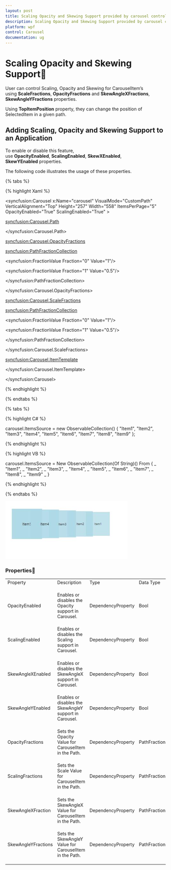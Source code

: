 ```yaml
---
layout: post
title: Scaling Opacity and Skewing Support provided by carousel control for WPF
description: Scaling Opacity and Skewing Support provided by carousel control for WPF
platform: wpf
control: Carousel
documentation: ug
---
```

# Scaling Opacity and Skewing Support

User can control Scaling, Opacity and Skewing for CarouselItem’s using **ScaleFractions**, **OpacityFractions** and **SkewAngleXFractions**, **SkewAngleYFractions** properties. 


Using **TopItemPosition** property, they can change the position of SelectedItem in a given path.

## Adding Scaling, Opacity and Skewing Support to an Application

To enable or disable this feature, use **OpacityEnabled**, **ScalingEnabled**, **SkewXEnabled**, **SkewYEnabled** properties.

The following code illustrates the usage of these properties.

{% tabs %}

{% highlight Xaml %}

<syncfusion:Carousel x:Name="carousel" VisualMode="CustomPath"  VerticalAlignment="Top"  Height="257" Width="558" ItemsPerPage="5" OpacityEnabled="True" ScalingEnabled="True" >

<syncfusion:Carousel.Path>

<Path Data="M0,300 L600,300" Stroke="Blue" StrokeThickness="2" HorizontalAlignment="Stretch" VerticalAlignment="Stretch"/>

</syncfusion:Carousel.Path>

<syncfusion:Carousel.OpacityFractions>

<syncfusion:PathFractionCollection>

<!--Fraction represents the position in Path- Value represents the Opacity of Carousel item in a particular point-->

<syncfusion:FractionValue Fraction="0" Value="1"/>

<syncfusion:FractionValue Fraction="1" Value="0.5"/>

</syncfusion:PathFractionCollection>

</syncfusion:Carousel.OpacityFractions>

<syncfusion:Carousel.ScaleFractions>

<syncfusion:PathFractionCollection>

<syncfusion:FractionValue Fraction="0" Value="1"/>

<syncfusion:FractionValue Fraction="1" Value="0.5"/>

</syncfusion:PathFractionCollection>

</syncfusion:Carousel.ScaleFractions>

<syncfusion:Carousel.ItemTemplate>

<DataTemplate>

<Border Height="100" Width="100" Background="LightBlue">

<ContentControl Content="{Binding}" HorizontalAlignment="Center" VerticalAlignment="Center"/>

</Border>

</DataTemplate>

</syncfusion:Carousel.ItemTemplate>

</syncfusion:Carousel>


{% endhighlight %}

{% endtabs %}

{% tabs %}

{% highlight C# %}

carousel.ItemsSource = new ObservableCollection<string>() { "Item1", "Item2", "Item3", "Item4", "Item5", "Item6", "Item7", "Item8", "Item9" };

{% endhighlight %}

{% highlight VB %}

carousel.ItemsSource = New ObservableCollection(Of String)() From { _
	"Item1", _
	"Item2", _
	"Item3", _
	"Item4", _
	"Item5", _
	"Item6", _
	"Item7", _
	"Item8", _
	"Item9" _
}

{% endhighlight %}

{% endtabs %}

![](Scaling-Opacity-and-Skewing-Support_images/Scaling-Opacity-and-Skewing-Support_img1.jpeg)


### Properties

<table>
<tr>
<td>
Property<br/><br/></td><td>
Description<br/><br/></td><td>
Type<br/><br/></td><td>
Data Type<br/><br/></td></tr>
<tr>
<td>
OpacityEnabled<br/><br/></td><td>
Enables or disables the Opacity support in Carousel.<br/><br/></td><td>
DependencyProperty<br/><br/></td><td>
Bool<br/><br/></td></tr>
<tr>
<td>
ScalingEnabled<br/><br/></td><td>
Enables or disables the Scaling support in Carousel.<br/><br/></td><td>
DependencyProperty<br/><br/></td><td>
Bool<br/><br/></td></tr>
<tr>
<td>
SkewAngleXEnabled<br/><br/></td><td>
Enables or disables the SkewAngleX support in Carousel.<br/><br/></td><td>
DependencyProperty<br/><br/></td><td>
Bool<br/><br/></td></tr>
<tr>
<td>
SkewAngleYEnabled<br/><br/></td><td>
Enables or disables the SkewAngleY support in Carousel.<br/><br/></td><td>
DependencyProperty<br/><br/></td><td>
Bool<br/><br/></td></tr>
<tr>
<td>
OpacityFractions<br/><br/></td><td>
Sets the Opacity Value for CarouselItem in the Path.<br/><br/></td><td>
DependencyProperty<br/><br/></td><td>
PathFractionCollection<br/><br/></td></tr>
<tr>
<td>
ScalingFractions<br/><br/></td><td>
Sets the Scale Value for CarouselItem in the Path.<br/><br/></td><td>
DependencyProperty<br/><br/></td><td>
PathFractionCollection<br/><br/></td></tr>
<tr>
<td>
SkewAngleXFraction<br/><br/></td><td>
Sets the SkewAngleX Value for CarouselItem in the Path.<br/><br/></td><td>
DependencyProperty<br/><br/></td><td>
PathFractionCollection<br/><br/></td></tr>
<tr>
<td>
SkewAngleYFractions<br/><br/></td><td>
Sets the SkewAngleY Value for CarouselItem in the Path.<br/><br/></td><td>
DependencyProperty<br/><br/></td><td>
PathFractionCollection<br/><br/></td></tr>
</table>
